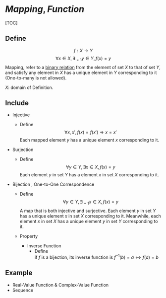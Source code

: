 # $Mapping, Function$

[TOC]

## Define  
$$
f: X \to Y  \tag{Function}
$$
$$
\forall x \in X, \exists_{= 1} y \in Y, f(x) = y
$$
Mapping, refer to a [binary relation](./Set.md) from the element of set $X$ to that of set $Y$, and satisfy any element in $X$ has a unique element in $Y$ corresponding to it (One-to-many is not allowed).

$X$: domain of Definition.

## Include

* Injective
  - Define  
    $$
    \forall x, x', f(x) = f(x') \Rightarrow x = x'
    $$
    Each mapped element $y$ has a unique element $x$ corresponding to it.

* Surjection
  - Define
    $$
    \forall y \in Y, \exists x \in X, f(x) = y
    $$
    Each element $y$ in set $Y$ has a element $x$ in set $X$ corresponding to it.

* Bijection , One-to-One Correspondence
  - Define
    $$
    \forall y \in Y, \exists_{= 1} x \in X, f(x) = y
    $$
    A map that is both injective and surjective. Each element $y$ in set $Y$ has a unique element $x$ in set $X$ corresponding to it. Meanwhile, each element $x$ in set $X$ has a unique element $y$ in set $Y$ corresponding to it.

  - Property
    * Inverse Function
      - Define  
        if $f$ is a bijection, its inverse function is $f^{-1}(b) = a \Leftrightarrow f(a) = b$

## Example

* Real-Value Function & Complex-Value Function
* Sequence